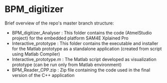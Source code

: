 # BPM_digitizer

Brief overview of the repo's master branch structure:

* BPM_digitizer_Analyser  : This folder contains the code (AtmelStudio project) for the embedded platform SAM4E Xplained Pro
* Interactive_prototype   : This folder contains the executable and installer for the Matlab prototype as a standalone application (created from script using Matlab Compiler)
* Interactive_prototype.m : The Matlab script developed as visualization prototype (can be run only from Matlab environment)
* BPM_Reader_CPP.zip	    : Zip file containing the code used in the final version of the C++ application

